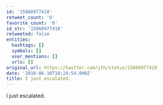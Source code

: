 ```yaml
---
id: '15868977418'
retweet_count: '0'
favorite_count: '0'
id_str: '15868977418'
retweeted: false
entities:
  hashtags: []
  symbols: []
  user_mentions: []
  urls: []
original_url: https://twitter.com/jth/status/15868977418
date: '2010-06-10T18:24:54.000Z'
title: I just escalated.
---
```


I just escalated.